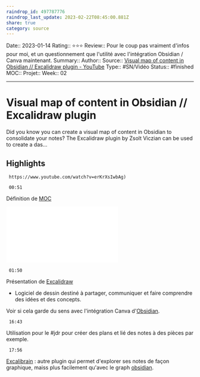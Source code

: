```yaml
---
raindrop_id: 497787776
raindrop_last_update: 2023-02-22T08:45:00.881Z
share: true
category: source
---
```


Date:: 2023-01-14
Rating:: ⭐⭐⭐
Review:: Pour le coup pas vraiment d'infos pour moi, et un questionnement que l'utilité avec l'intégration Obsidian / Canva maintenant.
Summary:: 
Author::
Source:: [Visual map of content in Obsidian // Excalidraw plugin - YouTube](https://www.youtube.com/watch?v=erKrXsIwbAg)
Type:: #SN/Vidéo 
Status:: #finished 
MOC::
Projet:: 
Week:: 02

***
# Visual map of content in Obsidian // Excalidraw plugin

Did you know you can create a visual map of content in Obsidian to consolidate your notes? The Excalidraw plugin by Zsolt Viczian can be used to create a das...

## Highlights

```timestamp-url 
 https://www.youtube.com/watch?v=erKrXsIwbAg)
 ```

```timestamp 
 00:51
 ```

Définition de [MOC](Carte%20de%20contenu.md)

![MOC](Carte%20de%20contenu.md)

```timestamp 
 01:50
 ```

Présentation de [Excalidraw](Excalidraw.md)
- Logiciel de dessin destiné à partager, communiquer et faire comprendre des idées et des concepts.

Voir si cela garde du sens avec l'intégration Canva d'[Obsidian](Obsidian.md).

```timestamp 
 16:43
 ```
 
Utilisation pour le #jdr pour créer des plans et lié des notes à des pièces par exemple.

```timestamp 
 17:56
 ```

[Excalibrain](Excalibrain.md) : autre plugin qui permet d'explorer ses notes de façon graphique, maiss plus facilement qu'avec le graph [obsidian](Obsidian.md).
